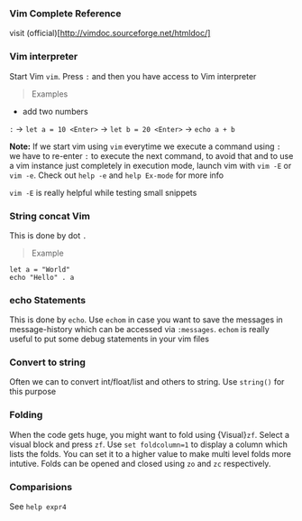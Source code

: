 ### Vim Complete Reference
visit (official)[http://vimdoc.sourceforge.net/htmldoc/]

### Vim interpreter
Start Vim `vim`. Press `:` and then you have access to Vim interpreter

> Examples

* add two numbers

`:` -> `let a = 10 <Enter>` -> `let b = 20 <Enter>` -> `echo a + b` 

__Note:__ If we start vim using `vim` everytime we execute a command using `:` we have to re-enter `:` to execute the next command, to avoid that and to use a vim instance just completely in execution mode, launch vim with `vim -E` or `vim -e`. Check out `help -e` and `help Ex-mode` for more info

`vim -E` is really helpful while testing small snippets


### String concat Vim
This is done by dot `.`

> Example
```vimscript
let a = "World"
echo "Hello" . a

```

### echo Statements
This is done by `echo`. Use `echom` in case you want to save the messages in message-history which can be accessed via `:messages`. `echom` is really useful to put some debug statements in your vim files

### Convert to string
Often we can to convert int/float/list and others to string. Use `string()` for this purpose

### Folding
When the code gets huge, you might want to fold using {Visual}`zf`. Select a visual block and press `zf`. Use `set foldcolumn=1` to display a column which lists the folds. You can set it to a higher value to make multi level folds more intutive. Folds can be opened and closed using `zo` and `zc` respectively.

### Comparisions
See `help expr4` 
